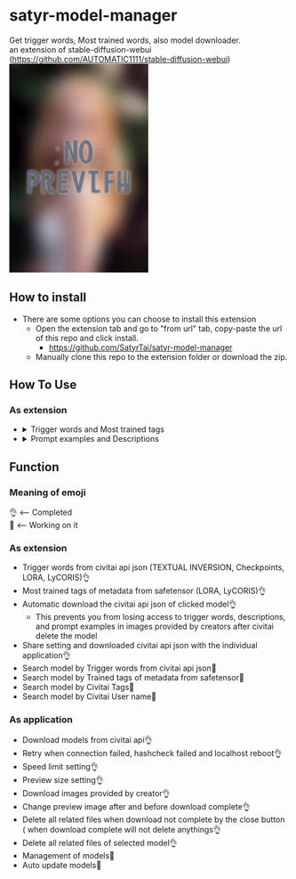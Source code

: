 # satyr-model-manager
Get trigger words, Most trained words, also model downloader.<br>
an extension of stable-diffusion-webui (https://github.com/AUTOMATIC1111/stable-diffusion-webui)
<br><img src="/web/imgs/no-preview.jpg" width="250">

## How to install
   - There are some options you can choose to install this extension
      - Open the extension tab and go to "from url" tab, copy-paste the url of this repo and click install.
         - https://github.com/SatyrTai/satyr-model-manager
      - Manually clone this repo to the extension folder or download the zip.

## How To Use
### As extension
   <ul>
      
   <li>
      <details>
      <summary>Trigger words and Most trained tags</summary>
      <ul>
         <li>Click on the model card in the webui extra page to call this extension</li>
         <li>Afterwards, a notification card will appear in the bottom right corner of your webui window</li>
         <li>If the information is present, the notification card will contain the trigger words and the most trained tags</li>
      </ul>
      <picture>
         <img src="/web/imgs/no-preview.jpg" width="350">
      </picture>
      <br>[Link](https://github.com/SatyrTai/satyr-model-manager/web/imgs/no-preview.jpg)
      </details>
   </li>
   
   <li>
      <details>
      <summary>Prompt examples and Descriptions</summary>
      <ul>
         <li>Click bottom right notice card to open popup window</li>
         <li>Click white dot at top left of the image to apply prompt example (Only txt2img)</li>
         <li>Click blue button at top left of the popup window to visite civitai site of the model</li>
         <li>Scroll down to read Model Description and Model version Description</li>
      </ul>
      <br>
      <picture><img src="/web/imgs/no-preview.jpg" width="350"></picture>
      <br>[Link](https://github.com/SatyrTai/satyr-model-manager/web/imgs/no-preview.jpg)
      </details>
   </li>
   
   </ul>

## Function

   ### Meaning of emoji 
   👌 <-- Completed<br>
   🤪 <-- Working on it

   ### As extension
   - Trigger words from civitai api json (TEXTUAL INVERSION, Checkpoints, LORA, LyCORIS)👌
   - Most trained tags of metadata from safetensor (LORA, LyCORIS)👌
   - Automatic download the civitai api json of clicked model👌
      - This prevents you from losing access to trigger words, descriptions, <br>and prompt examples in images provided by creators after civitai delete the model
   - Share setting and downloaded civitai api json with the individual application👌
   - Search model by Trigger words from civitai api json🤪
   - Search model by Trained tags of metadata from safetensor🤪
   - Search model by Civitai Tags🤪
   - Search model by Civitai User name🤪
   
   ### As application
   - Download models from civitai api👌
   - Retry when connection failed, hashcheck failed and localhost reboot👌
   - Speed limit setting👌
   - Preview size setting👌
   - Download images provided by creator👌
   - Change preview image after and before download complete👌
   - Delete all related files when download not complete by the close button ( when download complete will not delete anythings👌
   - Delete all related files of selected model👌
   - Management of models🤪
   - Auto update models🤪
